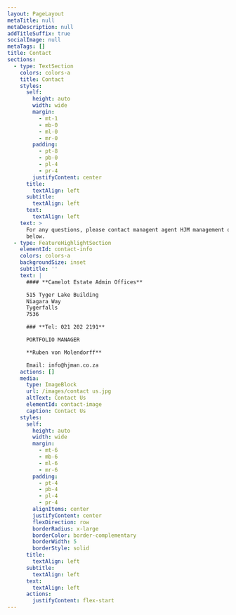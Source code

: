 ```yaml
---
layout: PageLayout
metaTitle: null
metaDescription: null
addTitleSuffix: true
socialImage: null
metaTags: []
title: Contact
sections:
  - type: TextSection
    colors: colors-a
    title: Contact
    styles:
      self:
        height: auto
        width: wide
        margin:
          - mt-1
          - mb-0
          - ml-0
          - mr-0
        padding:
          - pt-8
          - pb-0
          - pl-4
          - pr-4
        justifyContent: center
      title:
        textAlign: left
      subtitle:
        textAlign: left
      text:
        textAlign: left
    text: >
      For any questions, please contact managent agent HJM management on details
      below.
  - type: FeatureHighlightSection
    elementId: contact-info
    colors: colors-a
    backgroundSize: inset
    subtitle: ''
    text: |
      #### **Camelot Estate Admin Offices**

      515 Tyger Lake Building
      Niagara Way
      Tygerfalls
      7536

      ### **Tel: 021 202 2191**

      PORTFOLIO MANAGER

      **Ruben von Molendorff**

      Email: info@hjman.co.za
    actions: []
    media:
      type: ImageBlock
      url: /images/contact us.jpg
      altText: Contact Us
      elementId: contact-image
      caption: Contact Us
    styles:
      self:
        height: auto
        width: wide
        margin:
          - mt-6
          - mb-6
          - ml-6
          - mr-6
        padding:
          - pt-4
          - pb-4
          - pl-4
          - pr-4
        alignItems: center
        justifyContent: center
        flexDirection: row
        borderRadius: x-large
        borderColor: border-complementary
        borderWidth: 5
        borderStyle: solid
      title:
        textAlign: left
      subtitle:
        textAlign: left
      text:
        textAlign: left
      actions:
        justifyContent: flex-start
---
```

